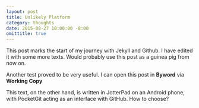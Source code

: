 ```yaml
---
layout: post
title: Unlikely Platform
category: thoughts
date: 2015-08-27 10:00:00 -8:00
omittitle: true
---
```


This post marks the start of my journey with Jekyll and Github. I have edited it with some more texts. Would probably use this post as a guinea pig from now on.

Another test proved to be very useful. I can open this post in **Byword** via **Working Copy**

This text, on the other hand, is written in JotterPad on an Android phone, with PocketGit acting as an interface with GitHub. How to choose?
